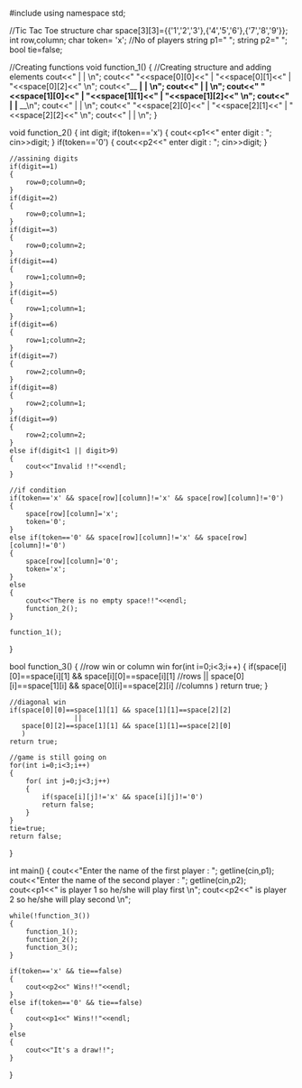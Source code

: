 #include <iostream>
using namespace std;


//Tic Tac Toe structure
char space[3][3]={{'1','2','3'},{'4','5','6'},{'7','8','9'}};
int row,column;
char token= 'x';
//No of players
string p1=" ";
string p2=" ";
bool tie=false;

//Creating functions
void function_1()
{
    //Creating structure and adding elements
    cout<<"     |     |     \n";
    cout<<"  "<<space[0][0]<<"  |  "<<space[0][1]<<"  |  "<<space[0][2]<<" \n";
    cout<<"__ __|__ __|__ __\n";
    cout<<"     |     |     \n";
    cout<<"  "<<space[1][0]<<"  |  "<<space[1][1]<<"  |  "<<space[1][2]<<" \n";
    cout<<"__ __|__ __|__ __\n";
    cout<<"     |     |     \n";
    cout<<"  "<<space[2][0]<<"  |  "<<space[2][1]<<"  |  "<<space[2][2]<<" \n";
    cout<<"     |     |     \n";
}

void function_2()
{
    int digit;
    if(token=='x')
    {
        cout<<p1<<" enter digit : ";
        cin>>digit;
    }
    if(token=='0')
    {
        cout<<p2<<" enter digit : ";
        cin>>digit;
    }
    
    //assining digits
    if(digit==1)
    {
        row=0;column=0;
    }
    if(digit==2)
    {
        row=0;column=1;
    }
    if(digit==3)
    {
        row=0;column=2;
    }
    if(digit==4)
    {
        row=1;column=0;
    }
    if(digit==5)
    {
        row=1;column=1;
    }
    if(digit==6)
    {
        row=1;column=2;
    }
    if(digit==7)
    {
        row=2;column=0;
    }
    if(digit==8)
    {
        row=2;column=1;
    }
    if(digit==9)
    {
        row=2;column=2;
    }
    else if(digit<1 || digit>9)
    {
        cout<<"Invalid !!"<<endl;
    }
    
    //if condition
    if(token=='x' && space[row][column]!='x' && space[row][column]!='0')
    {
        space[row][column]='x';
        token='0';
    }
    else if(token=='0' && space[row][column]!='x' && space[row][column]!='0')
    {
        space[row][column]='0';
        token='x';
    }
    else
    {
        cout<<"There is no empty space!!"<<endl;
        function_2();
    }
    
    function_1();
}

bool function_3()
{
    //row win or column win
    for(int i=0;i<3;i++)
    {
        if(space[i][0]==space[i][1] && space[i][0]==space[i][1] //rows
                            ||
           space[0][i]==space[1][i] && space[0][i]==space[2][i] //columns 
           )
        return true;
    }
    
    //diagonal win
    if(space[0][0]==space[1][1] && space[1][1]==space[2][2] 
                    ||
       space[0][2]==space[1][1] && space[1][1]==space[2][0]    
       )
    return true; 
    
    //game is still going on
    for(int i=0;i<3;i++)
    {
        for( int j=0;j<3;j++)
        {
            if(space[i][j]!='x' && space[i][j]!='0')
            return false;
        }
    }
    tie=true;
    return false;
}

int main()
{
    cout<<"Enter the name of the first player : ";
    getline(cin,p1);
    cout<<"Enter the name of the second player : ";
    getline(cin,p2);
    cout<<p1<<" is player 1 so he/she will play first \n";
    cout<<p2<<" is player 2 so he/she will play second \n";
    
    while(!function_3())
    {
        function_1();
        function_2();
        function_3();
    }
    
    if(token=='x' && tie==false)
    {
        cout<<p2<<" Wins!!"<<endl;
    }
    else if(token=='0' && tie==false)
    {
        cout<<p1<<" Wins!!"<<endl;
    }
    else
    {
        cout<<"It's a draw!!";
    }
}
